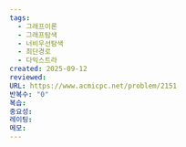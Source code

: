 ```yaml
---
tags:
  - 그래프이론
  - 그래프탐색
  - 너비우선탐색
  - 최단경로
  - 다익스트라
created: 2025-09-12
reviewed:
URL: https://www.acmicpc.net/problem/2151
반복수: "0"
복습:
중요성:
레이팅:
메모:
---
```

